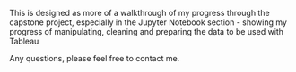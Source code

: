 This is designed as more of a walkthrough of my progress through the capstone project, especially in the Jupyter Notebook section - showing my progress of manipulating, cleaning and preparing the data to be used with Tableau

Any questions, please feel free to contact me. 